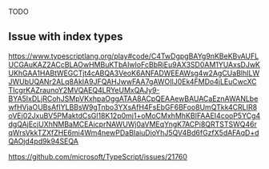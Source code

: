 TODO

## Issue with index types

https://www.typescriptlang.org/play#code/C4TwDgpgBAYg9nKBeKBvAUFLUCGAuKAZ2ACcBLAOwHMBuKTbAIwIoFcBbRiEu9AX3SD0AM1YUAxsDJwKUKhGAA1HABtWEGCTjt4cABQA3VeoK6ANFADWEEAWsg4w2AgCUaBlhILWJWUbUQANr2ALq8AkIA9JFQAHJwwFAA7gAWOIlJ0Ek4FMDo4jLEuCwcXCTIcgrKAZraunoY2MVQAEQ4LRYeUMxQAJy9-BYA5IxDLjRCohJSMpVKxhpaOggATAA8ACpQEAAewBAUACaEznAWANLbewfHVjaOUBsAfIYLBBsW9gTnbo3YXsAfH4FsEbGF6BFoo8UmQTkk4CRLIR8oVEj02JxuBV5PMaktdCsGl18K12p0mj1+oMoCMxhMhKBIFAAEI4cooP5YCg4dgQAjEcjUXhNMBaMCEAicprNAWUWj0aVMEqYngK7ACPi8QRTSTSWQ46rqWrsVkkTZXfZHE6mi4Wm4newPDaBIaiuDioYhJ5QV4Bd6fGzfX5dAFAqD+dQAOjd4pd9k94SEQA

https://github.com/microsoft/TypeScript/issues/21760